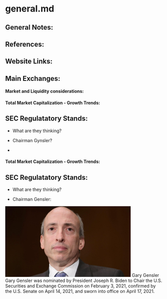# general.md  

## General Notes:  


## References:  


## Website Links:  


## Main Exchanges:  

#### Market and Liquidity considerations:  


#### Total Market Capitalization - Growth Trends: 



## SEC Regulatatory Stands:  

 * What are they thinking?   

 * Chairman Gynsler?  
 * 

#### Total Market Capitalization - Growth Trends: 



## SEC Regulatatory Stands:  

 * What are they thinking?   

 * Chairman Gensler: 
<img src="Gensler-SEC-photo.jpg" alt="Photo Gensler" width="400" height="auto" >
Gary Gensler
Gary Gensler was nominated by President Joseph R. Biden to Chair the U.S. Securities and Exchange Commission on February 3, 2021, confirmed by the U.S. Senate on April 14, 2021, and sworn into office on April 17, 2021.
